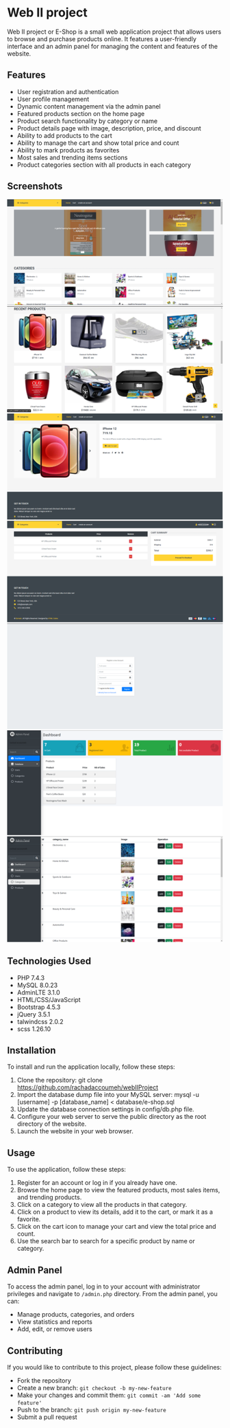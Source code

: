 # Web II project

Web II project or E-Shop is a small web application project that allows users to browse and purchase products online. It
features a user-friendly interface and an admin panel for managing the content and features of the website.

## Features

- User registration and authentication
- User profile management
- Dynamic content management via the admin panel
- Featured products section on the home page
- Product search functionality by category or name
- Product details page with image, description, price, and discount
- Ability to add products to the cart
- Ability to manage the cart and show total price and count
- Ability to mark products as favorites
- Most sales and trending items sections
- Product categories section with all products in each category

## Screenshots

![Home page](./README_images/Screenshot%202023-04-07%20164315.png)
![Recent Product](./README_images/Screenshot%202023-04-07%20164412.png)
![Product Details](./README_images/Screenshot%202023-04-07%20171035.png)
![Cart](./README_images/Screenshot%202023-04-07%20164602.png)
![Login page](./README_images/Screenshot%202023-04-07%20170644.png)
![Admin Panel stat](./README_images/Screenshot%202023-04-07%20164825.png)
![Admin CRUD operation](./README_images/Screenshot%202023-04-07%20164839.png)

## Technologies Used

- PHP 7.4.3
- MySQL 8.0.23
- AdminLTE 3.1.0
- HTML/CSS/JavaScript
- Bootstrap 4.5.3
- jQuery 3.5.1
- talwindcss 2.0.2
- scss 1.26.10

## Installation

To install and run the application locally, follow these steps:

1. Clone the repository: git clone https://github.com/rachadaccoumeh/webIIProject
2. Import the database dump file into your MySQL server: mysql -u [username] -p [database_name] < database/e-shop.sql
3. Update the database connection settings in config/db.php file.
4. Configure your web server to serve the public directory as the root directory of the website.
5. Launch the website in your web browser.

## Usage

To use the application, follow these steps:

1. Register for an account or log in if you already have one.
2. Browse the home page to view the featured products, most sales items, and trending products.
3. Click on a category to view all the products in that category.
4. Click on a product to view its details, add it to the cart, or mark it as a favorite.
5. Click on the cart icon to manage your cart and view the total price and count.
6. Use the search bar to search for a specific product by name or category.

## Admin Panel

To access the admin panel, log in to your account with administrator privileges and navigate to ```/admin.php```
directory. From the admin panel, you can:

- Manage products, categories, and orders
- View statistics and reports
- Add, edit, or remove users

## Contributing

If you would like to contribute to this project, please follow these guidelines:

- Fork the repository
- Create a new branch: `git checkout -b my-new-feature`
- Make your changes and commit them: `git commit -am 'Add some feature'`
- Push to the branch: `git push origin my-new-feature`
- Submit a pull request